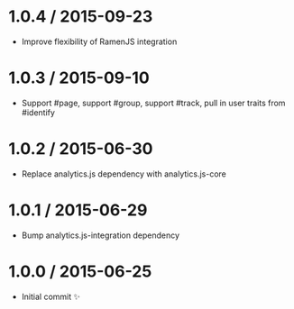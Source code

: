 
1.0.4 / 2015-09-23
==================

  * Improve flexibility of RamenJS integration

1.0.3 / 2015-09-10
==================

 * Support #page, support #group, support #track, pull in user traits from #identify

1.0.2 / 2015-06-30
==================

  * Replace analytics.js dependency with analytics.js-core

1.0.1 / 2015-06-29
==================

  * Bump analytics.js-integration dependency

1.0.0 / 2015-06-25
==================

  * Initial commit :sparkles:
